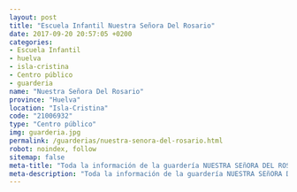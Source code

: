```yaml
---
layout: post
title: "Escuela Infantil Nuestra Señora Del Rosario"
date: 2017-09-20 20:57:05 +0200
categories:
- Escuela Infantil
- huelva
- isla-cristina
- Centro público
- guarderia
name: "Nuestra Señora Del Rosario"
province: "Huelva"
location: "Isla-Cristina"
code: "21006932"
type: "Centro público"
img: guarderia.jpg
permalink: /guarderias/nuestra-senora-del-rosario.html
robot: noindex, follow
sitemap: false
meta-title: "Toda la información de la guardería NUESTRA SEñORA DEL ROSARIO"
meta-description: "Toda la información de la guardería NUESTRA SEñORA DEL ROSARIO"
---
```

